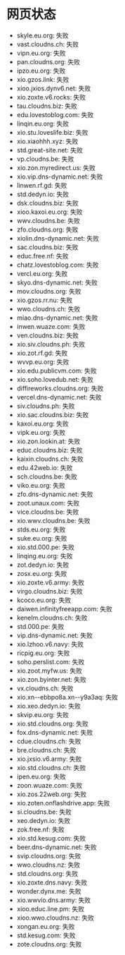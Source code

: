 # 网页状态
- skyle.eu.org: 失败
- vast.cloudns.ch: 失败
- vipn.eu.org: 失败
- pan.cloudns.org: 失败
- ipzo.eu.org: 失败
- xio.gzos.link: 失败
- xioo.jxios.dynv6.net: 失败
- xio.zoxte.v6.rocks: 失败
- tau.cloudns.biz: 失败
- edu.lovestoblog.com: 失败
- linqin.eu.org: 失败
- xio.stu.loveslife.biz: 失败
- xio.xiaohhh.xyz: 失败
- std.great-site.net: 失败
- vp.cloudns.be: 失败
- xio.zon.myredirect.us: 失败
- xio.vip.dns-dynamic.net: 失败
- linwen.rf.gd: 失败
- std.dedyn.io: 失败
- dsk.cloudns.biz: 失败
- xioo.kaxoi.eu.org: 失败
- wwv.cloudns.be: 失败
- zfo.cloudns.org: 失败
- xiolin.dns-dynamic.net: 失败
- sac.cloudns.biz: 失败
- educ.free.nf: 失败
- chatz.lovestoblog.com: 失败
- vercl.eu.org: 失败
- skyo.dns-dynamic.net: 失败
- mov.cloudns.org: 失败
- xio.gzos.rr.nu: 失败
- wwo.cloudns.ch: 失败
- miao.dns-dynamic.net: 失败
- inwen.wuaze.com: 失败
- ven.cloudns.biz: 失败
- xio.siv.cloudns.ph: 失败
- xio.zot.rf.gd: 失败
- wvvp.eu.org: 失败
- xio.edu.publicvm.com: 失败
- xio.soho.lovedub.net: 失败
- diffireworks.cloudns.org: 失败
- vercel.dns-dynamic.net: 失败
- siv.cloudns.ph: 失败
- xio.sac.cloudns.biz: 失败
- kaxoi.eu.org: 失败
- vipk.eu.org: 失败
- xio.zon.lookin.at: 失败
- educ.cloudns.biz: 失败
- kaixin.cloudns.ch: 失败
- edu.42web.io: 失败
- sch.cloudns.be: 失败
- viko.eu.org: 失败
- zfo.dns-dynamic.net: 失败
- zoot.unaux.com: 失败
- vice.cloudns.be: 失败
- xio.wwv.cloudns.be: 失败
- stds.eu.org: 失败
- suke.eu.org: 失败
- xio.std.000.pe: 失败
- linqing.eu.org: 失败
- zot.dedyn.io: 失败
- zosx.eu.org: 失败
- xio.zoxte.v6.army: 失败
- virgo.cloudns.biz: 失败
- kcoco.eu.org: 失败
- daiwen.infinityfreeapp.com: 失败
- kenelm.cloudns.ch: 失败
- std.000.pe: 失败
- vip.dns-dynamic.net: 失败
- xio.lzhoo.v6.navy: 失败
- ricpig.eu.org: 失败
- soho.perslist.com: 失败
- xio.zoot.myfw.us: 失败
- xio.zon.byinter.net: 失败
- vx.cloudns.ch: 失败
- xio.xn--ebbpo8a.xn--y9a3aq: 失败
- xio.xeo.dedyn.io: 失败
- skvip.eu.org: 失败
- xio.std.cloudns.org: 失败
- fox.dns-dynamic.net: 失败
- cdue.cloudns.ch: 失败
- bre.cloudns.ch: 失败
- xio.jxsio.v6.army: 失败
- xio.std.cloudns.ch: 失败
- ipen.eu.org: 失败
- zoon.wuaze.com: 失败
- xio.zos.22web.org: 失败
- xio.zoten.onflashdrive.app: 失败
- si.cloudns.be: 失败
- xeo.dedyn.io: 失败
- zok.free.nf: 失败
- xio.std.kesug.com: 失败
- beer.dns-dynamic.net: 失败
- svip.cloudns.org: 失败
- wwo.cloudns.nz: 失败
- std.cloudns.org: 失败
- xio.zoxte.dns.navy: 失败
- wonder.dynx.me: 失败
- xio.wwvio.dns.army: 失败
- xioo.educ.line.pm: 失败
- xioo.wwo.cloudns.nz: 失败
- xongan.eu.org: 失败
- std.kesug.com: 失败
- zote.cloudns.org: 失败
